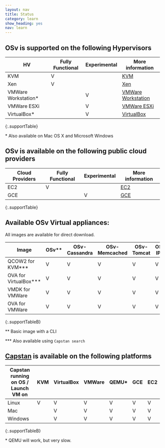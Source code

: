 ```yaml
---
layout: nav
title: Status
category: learn
show_heading: yes
nav: learn
---
```


## OSv is supported on the following Hypervisors 

<!--more-->


HV                 | Fully Functional | Experimental | More information
-------------------|--------------|----------------------|-----------------
KVM                |     V        |                     |  [KVM](https://github.com/cloudius-systems/osv/wiki/Running-OSv-image-under-KVM-QEMU)
Xen                |     V        |                     |  [Xen](https://github.com/cloudius-systems/osv/wiki/Running-OSv-on-Xen)
VMWare Workstation* |              |         V           |  [VMWare Workstation](https://github.com/cloudius-systems/osv/wiki/Running-OSv-on-VMware-%28Player%2C-Workstation%2C-Fusion%29)
VMWare ESXi        |              |         V           |  [VMWare ESXi](https://github.com/cloudius-systems/osv/wiki/Running-OSv-on-VMware-ESXi)
VirtualBox*         |              |         V           | [VirtualBox](https://github.com/cloudius-systems/osv/wiki/Running-OSv-on-VirtualBox)
{:.supportTable}

\* Also available on Mac OS X and Microsoft Windows 

## OSv is available on the following public cloud providers

Cloud Providers    | Fully Functional | Experimental | More information
-------------------|--------------|----------------------|-----------------
EC2                |     V        |                     | [EC2](https://github.com/cloudius-systems/osv/wiki/Running-OSv-on-EC2)
GCE                |              |         V           | [GCE](https://github.com/cloudius-systems/osv/wiki/Running-OSv-on-Google-Compute-Engine)
{:.supportTable}

## Available OSv Virtual appliances:
All images are available for direct download.
 

Image              | OSv**   |  OSv-Cassandra | OSv-Memcached | OSv-Tomcat | OSv-IPerf
-------------------|-------|----------------|---------------|------------|----------
QCOW2 for KVM***      |   V   |       V        |      V        |     V |    V
OVA for VirtualBox*** |   V   |       V        |      V        |     V |    V
VMDK for VMWare    |   V   |       V        |      V        |     V |    V
OVA for VMWare     |   V   |       V        |      V        |     V |    V
{:.supportTableB}

\** Basic image with a CLI

\*** Also available using ```Capstan search```

## [Capstan](https://github.com/cloudius-systems/capstan) is available on the following platforms

Capstan running on OS / Launch VM on | KVM | VirtualBox | VMWare | QEMU* | GCE | EC2
-------------------------------------|-----| -----------|--------|------|-----|-----
Linux    |  V  |     V      |   V    |  V |  V  | V
Mac      |     |     V      |   V    |  V | V | V
Windows  |     |     V      |   V    |  V | V | V
{:.supportTableB}

\* QEMU will work, but very slow. 
